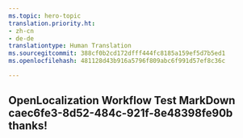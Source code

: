 ```yaml
---
ms.topic: hero-topic
translation.priority.ht:
- zh-cn
- de-de
translationtype: Human Translation
ms.sourcegitcommit: 388cf0b2cd172dfff444fc8185a159ef5d7b5ed1
ms.openlocfilehash: 481128d43b916a5796f809abc6f991d57ef8c36c

---
```

## OpenLocalization Workflow Test MarkDown caec6fe3-8d52-484c-921f-8e48398fe90b thanks!



<!--HONumber=Jul16_HO4-->


